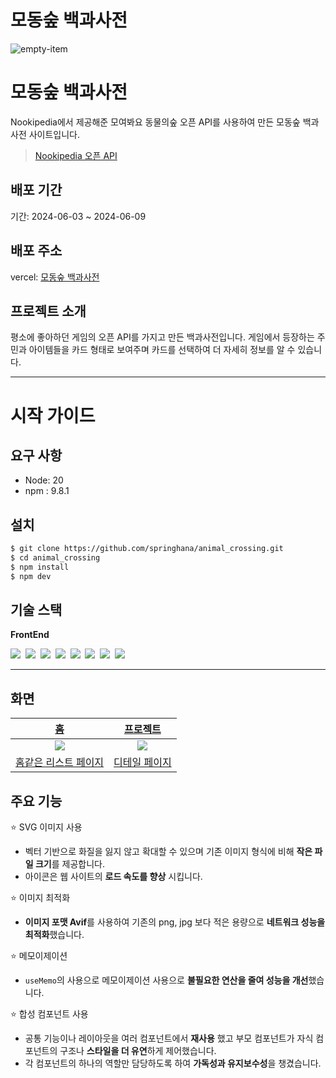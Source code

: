 # 모동숲 백과사전

![empty-item](https://github.com/springhana/animal_crossing/assets/97121074/0af1e4a0-bf22-47b8-8910-3b34bc415eb4)

# 모동숲 백과사전

Nookipedia에서 제공해준 모여봐요 동물의숲 오픈 API를 사용하여 만든 모동숲 백과사전 사이트입니다.

> <a href="https://api.nookipedia.com/doc">Nookipedia 오픈 API</a>

## 배포 기간

기간: 2024-06-03 ~ 2024-06-09

## 배포 주소

vercel: [모동숲 백과사전](https://animal-crossing-delta.vercel.app/)

## 프로젝트 소개

평소에 좋아하던 게임의 오픈 API를 가지고 만든 백과사전입니다. 게임에서 등장하는 주민과 아이템들을 카드 형태로 보여주며 카드를 선택하여 더 자세히 정보를 알 수 있습니다.

---

# 시작 가이드

## 요구 사항

- Node: 20
- npm : 9.8.1

## 설치

```bash
$ git clone https://github.com/springhana/animal_crossing.git
$ cd animal_crossing
$ npm install
$ npm dev
```

## 기술 스택

<div>
  <p><strong>FrontEnd</strong></p>
  <img src="https://img.shields.io/badge/html5-E34F26?style=for-the-badge&logo=html5&logoColor=white"/>&nbsp 
  <img src="https://img.shields.io/badge/css3-1572B6?style=for-the-badge&logo=css3&logoColor=white"/>&nbsp 
  <img src="https://img.shields.io/badge/javascript-F7DF1E?style=for-the-badge&logo=javascript&logoColor=white"/>&nbsp 
  <img src="https://img.shields.io/badge/typescript-3178C6?style=for-the-badge&logo=typescript&logoColor=white"/>&nbsp 
  <img src="https://img.shields.io/badge/react-61DAFB?style=for-the-badge&logo=react&logoColor=white"/>&nbsp 
  <img src="https://img.shields.io/badge/next.js-000000?style=for-the-badge&logo=next.js&logoColor=white"/>&nbsp 
  <img src="https://img.shields.io/badge/zustand-764ABC?style=for-the-badge&logo=zustand&logoColor=white"/>&nbsp 
  <img src="https://img.shields.io/badge/reactquery-FF4154?style=for-the-badge&logo=redux&logoColor=white"/>&nbsp 
</div>

---

## 화면

|<a href="">홈</a>|<a href="">프로젝트</a>|
|:---:|:---:|
|<a href="https://animal-crossing-delta.vercel.app/"><img src="https://github.com/springhana/animal_crossing/assets/97121074/cabc95d9-ec7a-4b0e-a184-10b55ca0f2a1" /></a>|<a href="https://animal-crossing-delta.vercel.app/villagers/cBJxF2eoM4Cymei82"><img src="https://github.com/springhana/animal_crossing/assets/97121074/08f49bba-32cf-47c2-83f4-43b7374f5d29" /></a>|
|<a href="https://animal-crossing-delta.vercel.app/">홈같은 리스트 페이지</a>|<a href="https://animal-crossing-delta.vercel.app/villagers/cBJxF2eoM4Cymei82">디테일 페이지</a>|

## 주요 기능

⭐ SVG 이미지 사용

- 벡터 기반으로 화질을 잃지 않고 확대할 수 있으며 기존 이미지 형식에 비해 **작은 파일 크기**를 제공합니다.
- 아이콘은 웹 사이트의 **로드 속도를 향상** 시킵니다.

⭐ 이미지 최적화

- **이미지 포맷 Avif**를 사용하여 기존의 png, jpg 보다 적은 용량으로 **네트워크 성능을 최적화**했습니다.

⭐ 메모이제이션

- `useMemo`의  사용으로 메모이제이션 사용으로 **불필요한 연산을 줄여 성능을 개선**했습니다.

⭐ 합성 컴포넌트 사용

- 공통 기능이나 레이아웃을 여러 컴포넌트에서 **재사용** 했고 부모 컴포넌트가 자식 컴포넌트의 구조나 **스타일을 더 유연**하게 제어했습니다.
- 각 컴포넌트의 하나의 역할만 담당하도록 하여 **가독성과 유지보수성**을 챙겼습니다.
